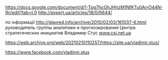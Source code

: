 https://docs.google.com/document/d/1-Tpg7hcGhJHhzM1NfKTu0ArrO44N-fkj/edit?tab=t.0
http://expert.ua/articles/18/0/6644/

по інформації http://glavred.info/archive/2010/02/03/161037-6.html
руководитель группы аналитики и прогнозирования Центра стратегических инициатив Владимир Стус
www.csi.net.ua

https://web.archive.org/web/20210210110257/https://site.ua/vladimir.stus/

https://www.facebook.com/vladimir.stus

